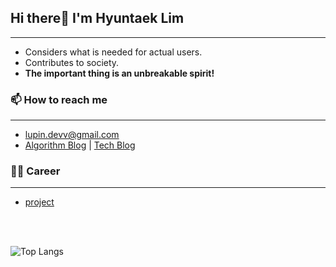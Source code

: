 <!--
[![Hits](https://hits.seeyoufarm.com/api/count/incr/badge.svg?url=https%3A%2F%2Fgithub.com%2FdevLupin&count_bg=%2379C83D&title_bg=%23555555&icon=&icon_color=%233FCFD3&title=hits&edge_flat=false)](https://hits.seeyoufarm.com)
-->

## Hi there👋  I'm Hyuntaek Lim
<hr>

- Considers what is needed for actual users.
- Contributes to society.
- **The important thing is an unbreakable spirit!**

### 📫 How to reach me
<hr>

- lupin.devv@gmail.com
- [Algorithm Blog](https://devlupin.github.io/) | [Tech Blog](https://velog.io/@lupin)

### 👩‍💻 Career
<hr>

- [project](https://drive.google.com/file/d/1Jlli-hL1JTeT5ydfpDU88XkevA6rDzO9/view?usp=sharing)

<br/><br/>
<!--
![Lupin's github stats](https://github-readme-stats.vercel.app/api?username=devLupin&show_icons=true&theme=tokyonight)
-->
![Top Langs](https://github-readme-stats.vercel.app/api/top-langs/?username=devLupin&layout=compact&theme=tokyonight)
